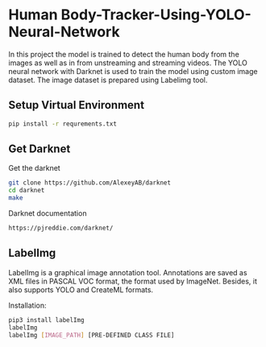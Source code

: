 
# Human Body-Tracker-Using-YOLO-Neural-Network

In this project the model is trained to detect the human body from the images as well as in from unstreaming and streaming videos. The YOLO neural network with Darknet is used to train the model using custom image dataset. The image dataset is prepared using Labelimg tool. 


## Setup Virtual Environment
```bash
pip install -r requrements.txt
```
## Get Darknet
Get the darknet
```bash
git clone https://github.com/AlexeyAB/darknet
cd darknet
make
```
Darknet documentation
```bash
https://pjreddie.com/darknet/
```

## LabelImg
LabelImg is a  graphical image annotation tool. Annotations are saved as XML files in PASCAL VOC format, the format used by ImageNet. Besides, it also supports YOLO and CreateML formats.

Installation:
```bash
pip3 install labelImg
labelImg
labelImg [IMAGE_PATH] [PRE-DEFINED CLASS FILE]
```


